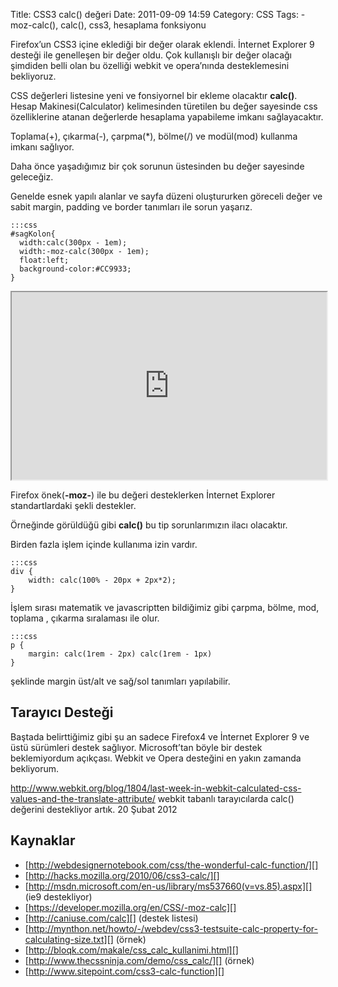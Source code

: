 Title: CSS3 calc() değeri
Date: 2011-09-09 14:59
Category: CSS
Tags: -moz-calc(), calc(), css3, hesaplama fonksiyonu

Firefox’un CSS3 içine eklediği bir değer olarak eklendi. İnternet
Explorer 9 desteği ile genelleşen bir değer oldu. Çok kullanışlı bir
değer olacağı şimdiden belli olan bu özelliği webkit ve opera’nında
desteklemesini bekliyoruz.

CSS değerleri listesine yeni ve fonsiyornel bir ekleme olacaktır
**calc()**. Hesap Makinesi(Calculator) kelimesinden türetilen bu değer
sayesinde css özelliklerine atanan değerlerde hesaplama yapabileme
imkanı sağlayacaktır.

Toplama(+), çıkarma(-), çarpma(*), bölme(/) ve modül(mod) kullanma
imkanı sağlıyor.

Daha önce yaşadığımız bir çok sorunun üstesinden bu değer sayesinde
geleceğiz.

Genelde esnek yapılı alanlar ve sayfa düzeni oluştururken göreceli değer
ve sabit margin, padding ve border tanımları ile sorun yaşarız.   

	:::css
	#sagKolon{
	  width:calc(300px - 1em);
	  width:-moz-calc(300px - 1em);
	  float:left;
	  background-color:#CC9933;
	}
	
<iframe style="width: 100%; height: 300px" src="http://jsfiddle.net/fatihhayri/VaBqn/3/embedded/css,result,html"></iframe>

Firefox önek(**-moz-**) ile bu değeri desteklerken İnternet Explorer
standartlardaki şekli destekler.

Örneğinde görüldüğü gibi **calc()** bu tip sorunlarımızın ilacı
olacaktır.

Birden fazla işlem içinde kullanıma izin vardır.  

	:::css
	div {
	    width: calc(100% - 20px + 2px*2); 
	}

İşlem sırası matematik ve javascriptten bildiğimiz gibi çarpma, bölme,
mod, toplama , çıkarma sıralaması ile olur.  

	:::css
	p {
	    margin: calc(1rem - 2px) calc(1rem - 1px)
	}

şeklinde margin üst/alt ve sağ/sol tanımları yapılabilir.   

## Tarayıcı Desteği

Baştada belirttiğimiz gibi şu an sadece Firefox4 ve İnternet Explorer 9
ve üstü sürümleri destek sağlıyor. Microsoft’tan böyle bir destek
beklemiyordum açıkçası. Webkit ve Opera desteğini en yakın zamanda
bekliyorum.

http://www.webkit.org/blog/1804/last-week-in-webkit-calculated-css-values-and-the-translate-attribute/
webkit tabanlı tarayıcılarda calc() değerini destekliyor artık. 20 Şubat
2012

## Kaynaklar

-   [http://webdesignernotebook.com/css/the-wonderful-calc-function/][]
-   [http://hacks.mozilla.org/2010/06/css3-calc/][]
-   [http://msdn.microsoft.com/en-us/library/ms537660(v=vs.85).aspx][] (ie9 destekliyor)
-   [https://developer.mozilla.org/en/CSS/-moz-calc][]
-   [http://caniuse.com/calc][] (destek listesi)
-   [http://mynthon.net/howto/-/webdev/css3-testsuite-calc-property-for-calculating-size.txt][] (örnek)
-   [http://bloqk.com/makale/css_calc_kullanimi.html][]
-   [http://www.thecssninja.com/demo/css_calc/][] (örnek)
-   [http://www.sitepoint.com/css3-calc-function][]

  [http://webdesignernotebook.com/css/the-wonderful-calc-function/]: http://webdesignernotebook.com/css/the-wonderful-calc-function/
  [http://hacks.mozilla.org/2010/06/css3-calc/]: http://hacks.mozilla.org/2010/06/css3-calc/
  [http://msdn.microsoft.com/en-us/library/ms537660(v=vs.85).aspx]: http://msdn.microsoft.com/en-us/library/ms537660(v=vs.85).aspx
  [https://developer.mozilla.org/en/CSS/-moz-calc]: https://developer.mozilla.org/en/CSS/-moz-calc
  [http://caniuse.com/calc]: http://caniuse.com/calc
  [http://mynthon.net/howto/-/webdev/css3-testsuite-calc-property-for-calculating-size.txt]: http://mynthon.net/howto/-/webdev/css3-testsuite-calc-property-for-calculating-size.txt
  [http://bloqk.com/makale/css_calc_kullanimi.html]: http://bloqk.com/makale/css_calc_kullanimi.html
  [http://www.thecssninja.com/demo/css_calc/]: http://www.thecssninja.com/demo/css_calc/
  [http://www.sitepoint.com/css3-calc-function]: http://www.sitepoint.com/css3-calc-function
